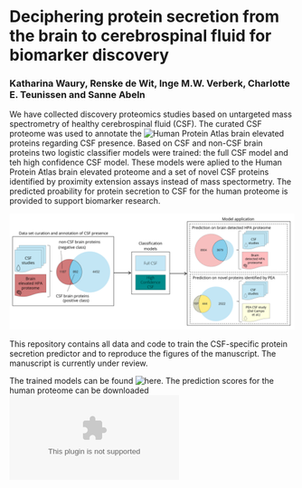 # Deciphering protein secretion from the brain to cerebrospinal fluid for biomarker discovery
### Katharina Waury, Renske de Wit, Inge M.W. Verberk, Charlotte E. Teunissen and Sanne Abeln

We have collected discovery proteomics studies based on untargeted mass spectrometry of healthy cerebrospinal fluid (CSF). The curated CSF proteome was used to annotate the 
![Human Protein Atlas](https://www.proteinatlas.org/humanproteome/brain/human+brain) brain elevated proteins regarding CSF presence. Based on CSF and non-CSF brain proteins two logistic classifier 
models were trained: the full CSF model and teh high confidence CSF model. These models were aplied to the Human Protein Atlas brain elevated proteome and a set of novel CSF proteins identified by 
proximity extension assays instead of mass spectormetry. The predicted proability for protein secretion to CSF for the human proteome is provided to support biomarker research.

![](https://github.com/kathiwaury/brain-csf-proteomics/blob/main/Workflow_overview.png)

This repository contains all data and code to train the CSF-specific protein secretion predictor and to reproduce the figures of the manuscript. The manuscript is currently under review.

The trained models can be found ![here](https://github.com/kathiwaury/brain-csf-proteomics/tree/main/Models).
The prediction scores for the human proteome can be downloaded ![here](https://github.com/kathiwaury/brain-csf-proteomics/blob/main/Datasets/Biomarker_discovery/Probability_scores_human_proteome.xlsx)
